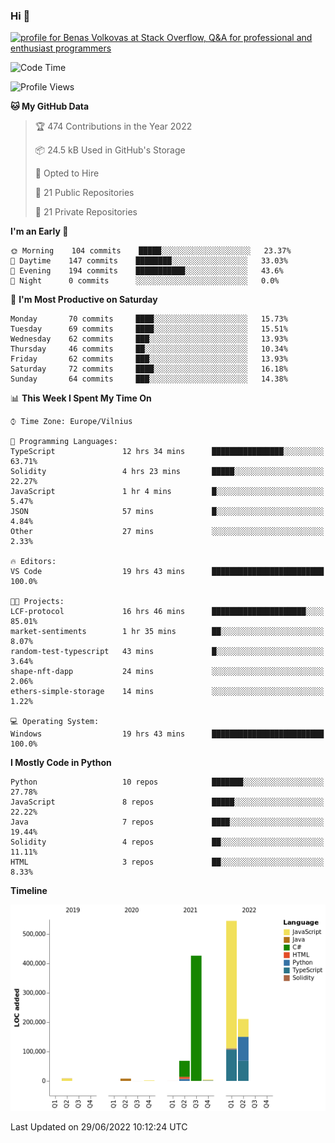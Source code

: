 ### Hi 👋
<a href="https://stackoverflow.com/users/14954249/benas-volkovas"><img src="https://stackoverflow.com/users/flair/14954249.png?theme=dark" width="208" height="58" alt="profile for Benas Volkovas at Stack Overflow, Q&amp;A for professional and enthusiast programmers" title="profile for Benas Volkovas at Stack Overflow, Q&amp;A for professional and enthusiast programmers"></a>

<!--START_SECTION:waka-->
![Code Time](http://img.shields.io/badge/Code%20Time-751%20hrs%2044%20mins-blue)

![Profile Views](http://img.shields.io/badge/Profile%20Views-0-blue)

**🐱 My GitHub Data** 

> 🏆 474 Contributions in the Year 2022
 > 
> 📦 24.5 kB Used in GitHub's Storage 
 > 
> 💼 Opted to Hire
 > 
> 📜 21 Public Repositories 
 > 
> 🔑 21 Private Repositories  
 > 
**I'm an Early 🐤** 

```text
🌞 Morning    104 commits    █████░░░░░░░░░░░░░░░░░░░░   23.37% 
🌆 Daytime    147 commits    ████████░░░░░░░░░░░░░░░░░   33.03% 
🌃 Evening    194 commits    ███████████░░░░░░░░░░░░░░   43.6% 
🌙 Night      0 commits      ░░░░░░░░░░░░░░░░░░░░░░░░░   0.0%

```
📅 **I'm Most Productive on Saturday** 

```text
Monday       70 commits     ████░░░░░░░░░░░░░░░░░░░░░   15.73% 
Tuesday      69 commits     ████░░░░░░░░░░░░░░░░░░░░░   15.51% 
Wednesday    62 commits     ███░░░░░░░░░░░░░░░░░░░░░░   13.93% 
Thursday     46 commits     ██░░░░░░░░░░░░░░░░░░░░░░░   10.34% 
Friday       62 commits     ███░░░░░░░░░░░░░░░░░░░░░░   13.93% 
Saturday     72 commits     ████░░░░░░░░░░░░░░░░░░░░░   16.18% 
Sunday       64 commits     ███░░░░░░░░░░░░░░░░░░░░░░   14.38%

```


📊 **This Week I Spent My Time On** 

```text
⌚︎ Time Zone: Europe/Vilnius

💬 Programming Languages: 
TypeScript               12 hrs 34 mins      ████████████████░░░░░░░░░   63.71% 
Solidity                 4 hrs 23 mins       █████░░░░░░░░░░░░░░░░░░░░   22.27% 
JavaScript               1 hr 4 mins         █░░░░░░░░░░░░░░░░░░░░░░░░   5.47% 
JSON                     57 mins             █░░░░░░░░░░░░░░░░░░░░░░░░   4.84% 
Other                    27 mins             ░░░░░░░░░░░░░░░░░░░░░░░░░   2.33%

🔥 Editors: 
VS Code                  19 hrs 43 mins      █████████████████████████   100.0%

🐱‍💻 Projects: 
LCF-protocol             16 hrs 46 mins      █████████████████████░░░░   85.01% 
market-sentiments        1 hr 35 mins        ██░░░░░░░░░░░░░░░░░░░░░░░   8.07% 
random-test-typescript   43 mins             █░░░░░░░░░░░░░░░░░░░░░░░░   3.64% 
shape-nft-dapp           24 mins             ░░░░░░░░░░░░░░░░░░░░░░░░░   2.06% 
ethers-simple-storage    14 mins             ░░░░░░░░░░░░░░░░░░░░░░░░░   1.22%

💻 Operating System: 
Windows                  19 hrs 43 mins      █████████████████████████   100.0%

```

**I Mostly Code in Python** 

```text
Python                   10 repos            ███████░░░░░░░░░░░░░░░░░░   27.78% 
JavaScript               8 repos             █████░░░░░░░░░░░░░░░░░░░░   22.22% 
Java                     7 repos             ████░░░░░░░░░░░░░░░░░░░░░   19.44% 
Solidity                 4 repos             ██░░░░░░░░░░░░░░░░░░░░░░░   11.11% 
HTML                     3 repos             ██░░░░░░░░░░░░░░░░░░░░░░░   8.33%

```


**Timeline**

![Chart not found](https://raw.githubusercontent.com/BenasVolkovas/BenasVolkovas/main/charts/bar_graph.png) 


 Last Updated on 29/06/2022 10:12:24 UTC
<!--END_SECTION:waka-->
